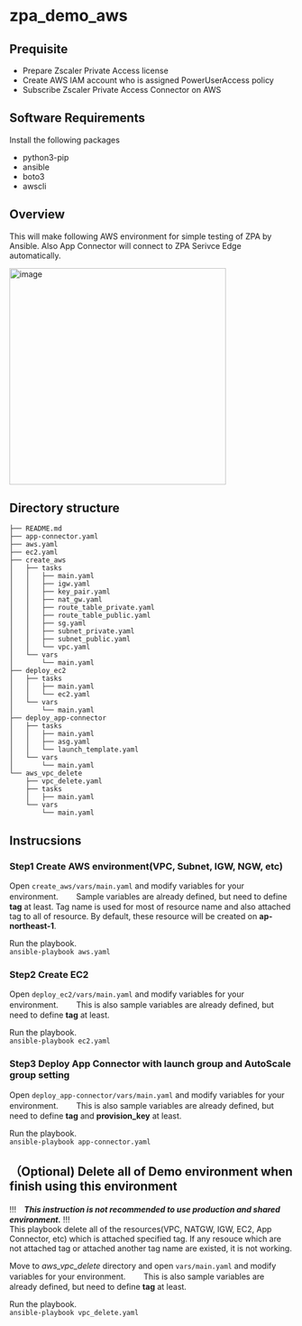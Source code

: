 # zpa_demo_aws
## Prequisite
- Prepare Zscaler Private Access license
- Create AWS IAM account who is assigned PowerUserAccess policy
- Subscribe Zscaler Private Access Connector on AWS

## Software Requirements
Install the following packages
- python3-pip
- ansible
- boto3
- awscli

## Overview
This will make following AWS environment for simple testing of ZPA by Ansible. Also App Connector will connect to ZPA Serivce Edge automatically.  

<img width="384" alt="image" src="https://user-images.githubusercontent.com/39214022/174227228-dae4959b-596a-49bf-bcc9-7ba0f85887d3.png">


## Directory structure
    ├── README.md
    ├── app-connector.yaml
    ├── aws.yaml
    ├── ec2.yaml
    ├── create_aws
    │   ├── tasks
    │   │   ├── main.yaml
    │   │   ├── igw.yaml
    │   │   ├── key_pair.yaml
    │   │   ├── nat_gw.yaml
    │   │   ├── route_table_private.yaml
    │   │   ├── route_table_public.yaml
    │   │   ├── sg.yaml
    │   │   ├── subnet_private.yaml
    │   │   ├── subnet_public.yaml
    │   │   └── vpc.yaml
    │   └── vars
    │       └── main.yaml
    ├── deploy_ec2
    │   ├── tasks
    │   │   ├── main.yaml
    │   │   └── ec2.yaml
    │   └── vars
    │       └── main.yaml
    ├── deploy_app-connector
    │   ├── tasks
    │   │   ├── main.yaml
    │   │   ├── asg.yaml
    │   │   └── launch_template.yaml
    │   └── vars
    │       └── main.yaml
    └── aws_vpc_delete
        ├── vpc_delete.yaml
        ├── tasks
        │   ├── main.yaml
        └── vars
            └── main.yaml

## Instrucsions
### Step1 Create AWS environment(VPC, Subnet, IGW, NGW, etc)
Open `create_aws/vars/main.yaml` and modify variables for your environment.　　
Sample variables are already defined, but need to define **tag** at least. 
Tag name is used for most of resource name and also attached tag to all of resource.
By default, these resource will be created on **ap-northeast-1**.  
  
Run the playbook.  
`ansible-playbook aws.yaml`
    
### Step2 Create EC2
Open `deploy_ec2/vars/main.yaml` and modify variables for your environment.　　
This is also sample variables are already defined, but need to define **tag** at least. 

Run the playbook.  
`ansible-playbook ec2.yaml`

### Step3 Deploy App Connector with launch group and AutoScale group setting
Open `deploy_app-connector/vars/main.yaml` and modify variables for your environment.　　
This is also sample variables are already defined, but need to define **tag** and **provision_key** at least. 

Run the playbook.  
`ansible-playbook app-connector.yaml`

## （Optional) Delete all of Demo environment when finish using this environment
 !!!　***This instruction is not recommended to use production and shared environment.*** !!!  
This playbook delete all of the resources(VPC, NATGW, IGW, EC2, App Connector, etc) which is attached specified tag. If any resouce which are not attached tag or attached another tag name are existed, it is not working.  
  
Move to *aws_vpc_delete* directory and open `vars/main.yaml` and modify variables for your environment.　　
This is also sample variables are already defined, but need to define **tag** at least. 

Run the playbook.  
`ansible-playbook vpc_delete.yaml`
